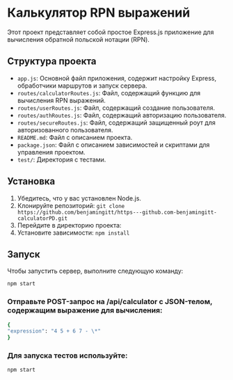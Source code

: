 # Калькулятор RPN выражений

Этот проект представляет собой простое Express.js приложение для вычисления обратной польской нотации (RPN).

## Структура проекта

- `app.js`: Основной файл приложения, содержит настройку Express, обработчики маршрутов и запуск сервера.
- `routes/calculatorRoutes.js`: Файл, содержащий функцию для вычисления RPN выражений.
- `routes/userRoutes.js`: Файл, содержащий создание пользователя.
- `routes/authRoutes.js`: Файл, содержащий авторизацию пользователя.
- `routes/secureRoutes.js`: Файл, содержащий защищенный роут для авторизованного пользователя.
- `README.md`: Файл с описанием проекта.
- `package.json`: Файл с описанием зависимостей и скриптами для управления проектом.
- `test/`: Директория с тестами.

## Установка

1. Убедитесь, что у вас установлен Node.js.
2. Клонируйте репозиторий: `git clone https://github.com/benjamingitt/https---github.com-benjamingitt-calculatorPD.git`
3. Перейдите в директорию проекта:
4. Установите зависимости: `npm install`

## Запуск

Чтобы запустить сервер, выполните следующую команду:

```bash
npm start
```

### Отправьте POST-запрос на /api/calculator с JSON-телом, содержащим выражение для вычисления:

```bash
{
"expression": "4 5 + 6 7 - \*"
}
```

### Для запуска тестов используйте:

```bash
npm start
```
